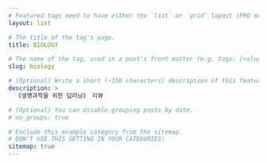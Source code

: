 ```yaml
---
# Featured tags need to have either the `list` or `grid` layout (PRO only).
layout: list

# The title of the tag's page.
title: BIOLOGY

# The name of the tag, used in a post's front matter (e.g. tags: [<slug>]).
slug: biology

# (Optional) Write a short (~150 characters) description of this featured tag.
description: >
  《생명과학을 위한 딥러닝》 리뷰

# (Optional) You can disable grouping posts by date.
# no_groups: true

# Exclude this example category from the sitemap.
# DON'T USE THIS SETTING IN YOUR CATEGORIES!
sitemap: true
---
```

